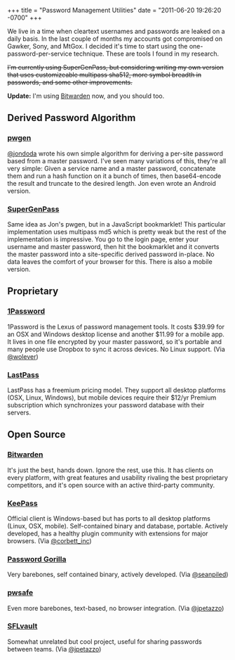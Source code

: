 +++
title = "Password Management Utilities"
date = "2011-06-20 19:26:20 -0700"
+++


We live in a time when cleartext usernames and passwords are leaked on a daily basis. In the last couple of months my accounts got compromised on Gawker, Sony, and MtGox. I decided it's time to start using the one-password-per-service technique. These are tools I found in my research.

~~I'm currently using SuperGenPass, but considering writing my own version that uses customizeable multipass sha512, more symbol breadth in passwords, and some other improvements.~~

**Update:** I'm using [Bitwarden](https://bitwarden.com/) now, and you should too.


## Derived Password Algorithm

### [pwgen](https://github.com/jdoda/pwgen)

[@jondoda](http://twitter.com/jondoda) wrote his own simple algorithm for deriving a per-site password based from a master password. I've seen many variations of this, they're all very simple: Given a service name and a master password, concatenate them and run a hash function on it a bunch of times, then base64-encode the result and truncate to the desired length. Jon even wrote an Android version.


### [SuperGenPass](http://supergenpass.com/)

Same idea as Jon's pwgen, but in a JavaScript bookmarklet! This particular implementation uses multipass md5 which is pretty weak but the rest of the implementation is impressive. You go to the login page, enter your username and master password, then hit the bookmarklet and it converts the master password into a site-specific derived password in-place. No data leaves the comfort of your browser for this. There is also a mobile version.


## Proprietary

### [1Password](http://agilebits.com/products/1Password)

1Password is the Lexus of password management tools. It costs $39.99 for an OSX and Windows desktop license and another $11.99 for a mobile app. It lives in one file encrypted by your master password, so it's portable and many people use Dropbox to sync it across devices. No Linux support. (Via [@wolever](http://twitter.com/wolever))

### [LastPass](https://lastpass.com/)
LastPass has a freemium pricing model. They support all desktop platforms (OSX, Linux, Windows), but mobile devices require their $12/yr Premium subscription which synchronizes your password database with their servers.

## Open Source

### [Bitwarden](https://bitwarden.com/)

It's just the best, hands down. Ignore the rest, use this. It has clients on every platform, with great features and usability rivaling the best proprietary competitors, and it's open source with an active third-party community.

### [KeePass](http://keepass.info/)
Official client is Windows-based but has ports to all desktop platforms (Linux, OSX, mobile). Self-contained binary and database, portable. Actively developed, has a healthy plugin community with extensions for major browsers. (Via [@corbett_inc](http://twitter.com/corbett_inc))

### [Password Gorilla](https://github.com/zdia/gorilla)
Very barebones, self contained binary, actively developed. (Via [@seanpiled](http://twitter.com/seanpiled))

### [pwsafe](http://passwordsafe.sourceforge.net/)
Even more barebones, text-based, no browser integration. (Via [@jpetazzo](http://twitter.com/jpetazzo))

### [SFLvault](https://projects.savoirfairelinux.com/projects/sflvault/wiki/)
Somewhat unrelated but cool project, useful for sharing passwords between teams. (Via [@jpetazzo](http://twitter.com/jpetazzo))
